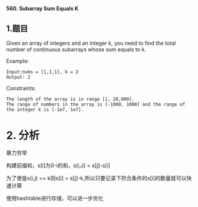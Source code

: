 #### 560. Subarray Sum Equals K

## 1.题目

Given an array of integers and an integer k, you need to find the total number of continuous subarrays whose sum equals to k.

Example:

```
Input:nums = [1,1,1], k = 2
Output: 2
```

Constraints:

```
The length of the array is in range [1, 20,000].
The range of numbers in the array is [-1000, 1000] and the range of the integer k is [-1e7, 1e7].
```



# 2. 分析

暴力穷举

构建前缀和，s[i]为0-i的和，s(i,J) = s[j]-s[i]

为了使是s(i,j) == k则s[i] = s[j]-k,所以只要记录下符合条件的s[i]的数量就可以快速计算

使用hashtable进行存储，可以进一步优化

